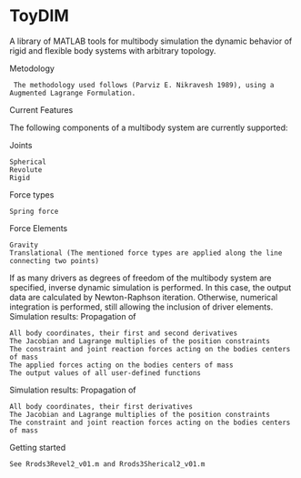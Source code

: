# ToyDIM
A library of MATLAB tools  for multibody simulation the  dynamic behavior of rigid and flexible body systems with arbitrary topology.

Metodology

     The methodology used follows (Parviz E. Nikravesh 1989), using a Augmented Lagrange Formulation.

Current Features

The following components of a multibody system are currently supported:

Joints

    Spherical
    Revolute
    Rigid

Force types

    Spring force

Force Elements

    Gravity
    Translational (The mentioned force types are applied along the line connecting two points)


If as many drivers as degrees of freedom of the multibody system are specified, inverse dynamic simulation is performed. In this case, the output data are calculated by Newton-Raphson iteration. Otherwise, numerical integration is performed, still allowing the inclusion of driver elements.
Simulation results: Propagation of

    All body coordinates, their first and second derivatives
    The Jacobian and Lagrange multiplies of the position constraints
    The constraint and joint reaction forces acting on the bodies centers of mass
    The applied forces acting on the bodies centers of mass
    The output values of all user-defined functions

Simulation results: Propagation of

    All body coordinates, their first derivatives
    The Jacobian and Lagrange multiplies of the position constraints
    The constraint and joint reaction forces acting on the bodies centers of mass

Getting started

    See Rrods3Revel2_v01.m and Rrods3Sherical2_v01.m
